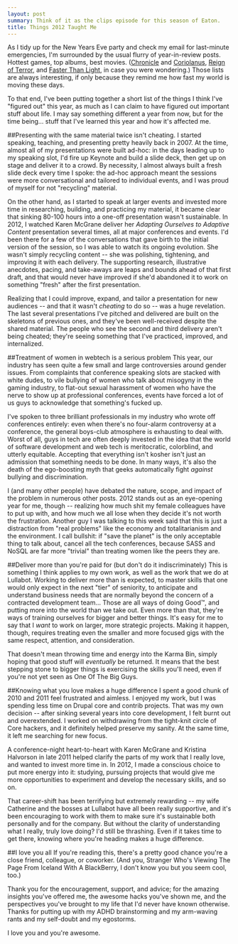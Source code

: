 ```yaml
---
layout: post
summary: Think of it as the clips episode for this season of Eaton.
title: Things 2012 Taught Me
---
```


As I tidy up for the New Years Eve party and check my email for last-minute emergencies, I'm surrounded by the usual flurry of year-in-review posts. Hottest games, top albums, best movies. ([Chronicle](http://rogerebert.suntimes.com/apps/pbcs.dll/article?AID=/20120201/REVIEWS/120209997) and [Coriolanus](http://rogerebert.suntimes.com/apps/pbcs.dll/article?AID=/20120201/REVIEWS/120209998), [Reign of Terror](http://reignofterror.tv/), and [Faster Than Light](http://www.ftlgame.com/), in case you were wondering.) Those lists are always interesting, if only because they remind me how fast my world is moving these days.

To that end, I've been putting together a short list of the things I think I've "figured out" this year, as much as I can claim to have figured out important stuff about life. I may say something different a year from now, but for the time being… stuff that I've learned this year and how it's affected me.


##Presenting with the same material twice isn't cheating.
I started speaking, teaching, and presenting pretty heavily back in 2007. At the time, almost all of my presentations were built ad-hoc: in the days leading up to my speaking slot, I'd fire up Keynote and build a slide deck, then get up on stage and deliver it to a crowd. By necessity, I almost always built a fresh slide deck every time I spoke: the ad-hoc approach meant the sessions were more conversational and tailored to individual events, and I was proud of myself for not "recycling" material.

On the other hand, as I started to speak at larger events and invested more time in researching, building, and practicing my material, it became clear that sinking 80-100 hours into a one-off presentation wasn't sustainable. In 2012, I watched Karen McGrane deliver her *Adapting Ourselves to Adaptive Content* presentation several times, all at major conferences and events. I'd been there for a few of the conversations that gave birth to the initial version of the session, so I was able to watch its ongoing evolution. She wasn't simply recycling content -- she was polishing, tightening, and improving it with each delivery. The supporting research, illustrative anecdotes, pacing, and take-aways are leaps and bounds ahead of that first draft, and that would never have improved if she'd abandoned it to work on something "fresh" after the first presentation.

Realizing that I could improve, expand, and tailor a presentation for new audiences -- and that it wasn't *cheating* to do so -- was a huge revelation. The last several presentations I've pitched and delivered are built on the skeletons of previous ones, and they've been well-received despite the shared material. The people who see the second and third delivery aren't being cheated; they're seeing something that I've practiced, improved, and internalized.


##Treatment of women in webtech is a serious problem
This year, our industry has seen quite a few small and large controversies around gender issues. From complaints that conference speaking slots are stacked with white dudes, to vile bullying of women who talk about misogyny in the gaming industry, to flat-out sexual harassment of women who have the nerve to show up at professional conferences, events have forced a lot of us guys to acknowledge that something's fucked up.

I've spoken to three brilliant professionals in my industry who wrote off conferences entirely: even when there's no four-alarm controversy at a conference, the general boys-club atmosphere is exhausting to deal with. Worst of all, guys in tech are often deeply invested in the idea that the world of software development and web tech is meritocratic, colorblind, and utterly equitable. Accepting that everything isn't kosher isn't just an admission that something needs to be done. In many ways, it's also the death of the ego-boosting myth that geeks automatically fight *against* bullying and discrimination. 

I (and many other people) have debated the nature, scope, and impact of the problem in numerous other posts. 2012 stands out as an eye-opening year for me, though -- realizing how much shit my female colleagues have to put up with, and how much we all lose when they decide it's not worth the frustration. Another guy I was talking to this week said that this is just a distraction from "real problems" like the economy and totalitarianism and the environment. I call bullshit: if "save the planet" is the only acceptable thing to talk about, cancel all the tech conferences, because SASS and NoSQL are far more "trivial" than treating women like the peers they are.

##Deliver more than you're paid for (but don't do it indiscriminately)
This is something I think applies to my own work, as well as the work that we do at Lullabot. Working to deliver more than is expected, to master skills that one would only expect in the next "tier" of seniority, to anticipate and understand business needs that are normally beyond the concern of a contracted development team… Those are all ways of doing Good™, and putting more into the world than we take out. Even more than that, they're ways of training ourselves for bigger and better things. It's easy for me to say that I *want* to work on larger, more strategic projects. Making it happen, though, requires treating even the smaller and more focused gigs with the same respect, attention, and consideration.

That doesn't mean throwing time and energy into the Karma Bin, simply hoping that good stuff will *eventually* be returned. It means that the best stepping stone to bigger things is exercising the skills you'll need, even if you're not yet seen as One Of The Big Guys.

##Knowing what you love makes a huge difference
I spent a good chunk of 2010 and 2011 feel frustrated and aimless. I enjoyed my work, but I was spending less time on Drupal core and contrib projects. That was my own decision -- after sinking several years into core development, I felt burnt out and overextended. I worked on withdrawing from the tight-knit circle of Core hackers, and it definitely helped preserve my sanity. At the same time, it left me searching for new focus.

A conference-night heart-to-heart with Karen McGrane and Kristina Halvorson in late 2011 helped clarify the parts of my work that I really love, and wanted to invest more time in. In 2012, I made a conscious choice to put more energy into it: studying, pursuing projects that would give me more opportunities to experiment and develop the necessary skills, and so on.

That career-shift has been terrifying but extremely rewarding -- my wife Catherine and the bosses at Lullabot have all been really supportive, and it's been encouraging to work with them to make sure it's sustainable both personally and for the company. But without the clarity of understanding what I really, truly love doing? I'd still be thrashing. Even if it takes time to get there, knowing where you're heading makes a huge difference.

##I love you all
If you're reading this, there's a pretty good chance you're a close friend, colleague, or coworker. (And you, Stranger Who's Viewing The Page From Iceland With A BlackBerry, I don't know you but you seem cool, too.)

Thank you for the encouragement, support, and advice; for the amazing insights you've offered me, the awesome hacks you've shown me, and the perspectives you've brought to my life that I'd never have known otherwise. Thanks for putting up with my ADHD brainstorming and my arm-waving rants and my self-doubt and my egostorms.

I love you and you're awesome.